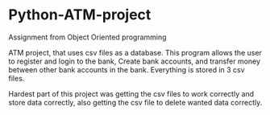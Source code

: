 # Python-ATM-project
Assignment from Object Oriented programming

ATM project, that uses csv files as a database.
This program allows the user to register and login to the bank, Create bank accounts, and transfer money between other bank accounts in the bank.
Everything is stored in 3 csv files.

Hardest part of this project was getting the csv files to work correctly and store data correctly, also getting the csv file to delete wanted data correctly.
